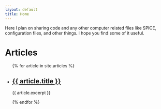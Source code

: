 ```yaml
---
layout: default
title: Home
---
```


<p>
Here I plan on sharing code and any other computer related files like SPICE,
configuration files, and other things. I hope you find some of it useful.
</p>

<h1>Articles</h1>

<ul>
  {% for article in site.articles %}
    <li>
      <h2><a href="{{ article.url }}">{{ article.title }}</a></h2>
      <p>{{ article.excerpt }}</p>
    </li>
  {% endfor %}
</ul>
